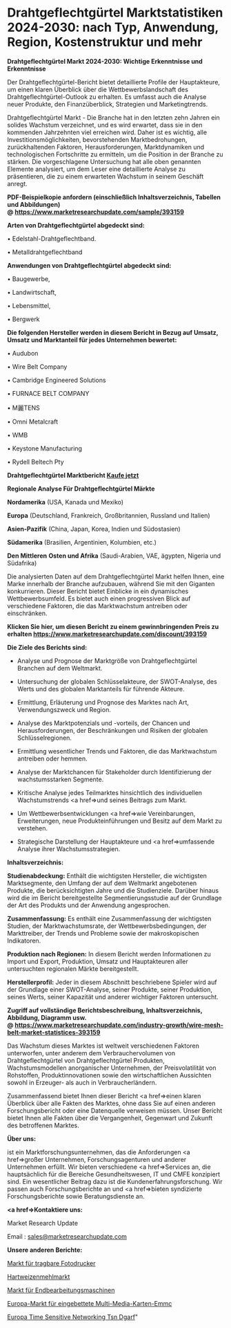 # Drahtgeflechtgürtel Marktstatistiken 2024-2030: nach Typ, Anwendung, Region, Kostenstruktur und mehr

<strong>Drahtgeflechtgürtel Markt 2024-2030: Wichtige Erkenntnisse und Erkenntnisse</strong>

Der Drahtgeflechtgürtel-Bericht bietet detaillierte Profile der Hauptakteure, um einen klaren Überblick über die Wettbewerbslandschaft des Drahtgeflechtgürtel-Outlook zu erhalten. Es umfasst auch die Analyse neuer Produkte, den Finanzüberblick, Strategien und Marketingtrends.

Drahtgeflechtgürtel Markt - Die Branche hat in den letzten zehn Jahren ein solides Wachstum verzeichnet, und es wird erwartet, dass sie in den kommenden Jahrzehnten viel erreichen wird. Daher ist es wichtig, alle Investitionsmöglichkeiten, bevorstehenden Marktbedrohungen, zurückhaltenden Faktoren, Herausforderungen, Marktdynamiken und technologischen Fortschritte zu ermitteln, um die Position in der Branche zu stärken. Die vorgeschlagene Untersuchung hat alle oben genannten Elemente analysiert, um dem Leser eine detaillierte Analyse zu präsentieren, die zu einem erwarteten Wachstum in seinem Geschäft anregt.

<strong><b>PDF-Beispielkopie anfordern (einschließlich Inhaltsverzeichnis, Tabellen und Abbildungen) @ </b></strong><strong><a href=https://www.marketresearchupdate.com/sample/393159><strong>https://www.marketresearchupdate.com/sample/393159</u></a></strong></strong>

<strong>Arten von Drahtgeflechtgürtel abgedeckt sind:</strong>

• Edelstahl-Drahtgeflechtband.

• Metalldrahtgeflechtband

<strong>Anwendungen von Drahtgeflechtgürtel abgedeckt sind:</strong>

• Baugewerbe,

• Landwirtschaft,

• Lebensmittel,

• Bergwerk

<strong>Die folgenden Hersteller werden in diesem Bericht in Bezug auf Umsatz, Umsatz und Marktanteil für jedes Unternehmen bewertet:</strong>

• Audubon

• Wire Belt Company

• Cambridge Engineered Solutions

• FURNACE BELT COMPANY

• M麗TENS

• Omni Metalcraft

• WMB

• Keystone Manufacturing

• Rydell Beltech Pty

<strong>Drahtgeflechtgürtel Marktbericht <a href=https://www.marketresearchupdate.com/buynow/393159>Kaufe jetzt</a></strong>

<strong>Regionale Analyse Für Drahtgeflechtgürtel Märkte</strong>

<strong>Nordamerika</strong> (USA, Kanada und Mexiko)

<strong>Europa</strong> (Deutschland, Frankreich, Großbritannien, Russland und Italien)

<strong>Asien-Pazifik</strong> (China, Japan, Korea, Indien und Südostasien)

<strong>Südamerika</strong> (Brasilien, Argentinien, Kolumbien, etc.)

<strong>Den Mittleren</strong> <strong>Osten und Afrika</strong> (Saudi-Arabien, VAE, ägypten, Nigeria und Südafrika)

Die analysierten Daten auf dem Drahtgeflechtgürtel Markt helfen Ihnen, eine Marke innerhalb der Branche aufzubauen, während Sie mit den Giganten konkurrieren. Dieser Bericht bietet Einblicke in ein dynamisches Wettbewerbsumfeld. Es bietet auch einen progressiven Blick auf verschiedene Faktoren, die das Marktwachstum antreiben oder einschränken.

<strong>Klicken Sie hier, um diesen Bericht zu einem gewinnbringenden Preis zu erhalten
</strong><strong><a href=https://www.marketresearchupdate.com/discount/393159>https://www.marketresearchupdate.com/discount/393159</b></u></strong></a>

<strong>Die Ziele des Berichts sind:</strong>

- Analyse und Prognose der Marktgröße von Drahtgeflechtgürtel Branchen auf dem Weltmarkt.

- Untersuchung der globalen Schlüsselakteure, der SWOT-Analyse, des Werts und des globalen Marktanteils für führende Akteure.

- Ermittlung, Erläuterung und Prognose des Marktes nach Art, Verwendungszweck und Region.

- Analyse des Marktpotenzials und -vorteils, der Chancen und Herausforderungen, der Beschränkungen und Risiken der globalen Schlüsselregionen.

- Ermittlung wesentlicher Trends und Faktoren, die das Marktwachstum antreiben oder hemmen.

- Analyse der Marktchancen für Stakeholder durch Identifizierung der wachstumsstarken Segmente.

- Kritische Analyse jedes Teilmarktes hinsichtlich des individuellen Wachstumstrends <a href=>und</a> seines Beitrags zum Markt.

- Um Wettbewerbsentwicklungen <a href=>wie</a> Vereinbarungen, Erweiterungen, neue Produkteinführungen und Besitz auf dem Markt zu verstehen.

- Strategische Darstellung der Hauptakteure und <a href=>umfas</a>sende Analyse ihrer Wachstumsstrategien.

<strong>Inhaltsverzeichnis:</strong>

<strong>Studienabdeckung:</strong> Enthält die wichtigsten Hersteller, die wichtigsten Marktsegmente, den Umfang der auf dem Weltmarkt angebotenen Produkte, die berücksichtigten Jahre und die Studienziele. Darüber hinaus wird die im Bericht bereitgestellte Segmentierungsstudie auf der Grundlage der Art des Produkts und der Anwendung angesprochen.

<strong>Zusammenfassung:</strong> Es enthält eine Zusammenfassung der wichtigsten Studien, der Marktwachstumsrate, der Wettbewerbsbedingungen, der Markttreiber, der Trends und Probleme sowie der makroskopischen Indikatoren.

<strong>Produktion nach Regionen:</strong> In diesem Bericht werden Informationen zu Import und Export, Produktion, Umsatz und Hauptakteuren aller untersuchten regionalen Märkte bereitgestellt.

<strong>Herstellerprofil:</strong> Jeder in diesem Abschnitt beschriebene Spieler wird auf der Grundlage einer SWOT-Analyse, seiner Produkte, seiner Produktion, seines Werts, seiner Kapazität und anderer wichtiger Faktoren untersucht.

<strong><b>Zugriff auf vollständige Berichtsbeschreibung, Inhaltsverzeichnis, Abbildung, Diagramm usw. @ </b></strong><strong><a href=https://www.marketresearchupdate.com/industry-growth/wire-mesh-belt-market-statistices-393159>https://www.marketresearchupdate.com/industry-growth/wire-mesh-belt-market-statistices-393159</a></strong>

Das Wachstum dieses Marktes ist weltweit verschiedenen Faktoren unterworfen, unter anderem dem Verbrauchervolumen von Drahtgeflechtgürtel von Drahtgeflechtgürtel Produkten, Wachstumsmodellen anorganischer Unternehmen, der Preisvolatilität von Rohstoffen, Produktinnovationen sowie den wirtschaftlichen Aussichten sowohl in Erzeuger- als auch in Verbraucherländern.

Zusammenfassend bietet Ihnen dieser Bericht <a href=>einen</a> klaren Überblick über alle Fakten des Marktes, ohne dass Sie auf einen anderen Forschungsbericht oder eine Datenquelle verweisen müssen. Unser Bericht bietet Ihnen alle Fakten über die Vergangenheit, Gegenwart und Zukunft des betroffenen Marktes.

<strong>Über uns:</strong>

 ist ein Marktforschungsunternehmen, das die Anforderungen <a href=>großer</a> Unternehmen, Forschungsagenturen und anderer Unternehmen erfüllt. Wir bieten verschiedene <a href=>Services</a> an, die hauptsächlich für die Bereiche Gesundheitswesen, IT und CMFE konzipiert sind. Ein wesentlicher Beitrag dazu ist die Kundenerfahrungsforschung. Wir passen auch Forschungsberichte an und <a href=>bieten</a> syndizierte Forschungsberichte sowie Beratungsdienste an.

<strong><a href=>Kontaktiere uns:</a></strong>

Market Research Update

Email : sales@marketresearchupdate.com

<strong>Unsere anderen Berichte:</strong>

<a href=https://www.linkedin.com/pulse/portable-photo-printers-market-size-growth-set>Markt für tragbare Fotodrucker</a>

<a href=https://www.linkedin.com/pulse/durum-wheat-flour-market-2023-analysis-growth>Hartweizenmehlmarkt</a>

<a href=https://www.linkedin.com/pulse/finishing-machinery-market-size-trends-consumption>Markt für Endbearbeitungsmaschinen</a>

<a href=https://www.linkedin.com/pulse/europe-embedded-multi-media-card-emmc-market>Europa-Markt für eingebettete Multi-Media-Karten-Emmc</a>

<a href=https://www.linkedin.com/pulse/europe-time-sensitive-networking-tsn-dgarf/>Europa Time Sensitive Networking Tsn Dgarf</a>"
